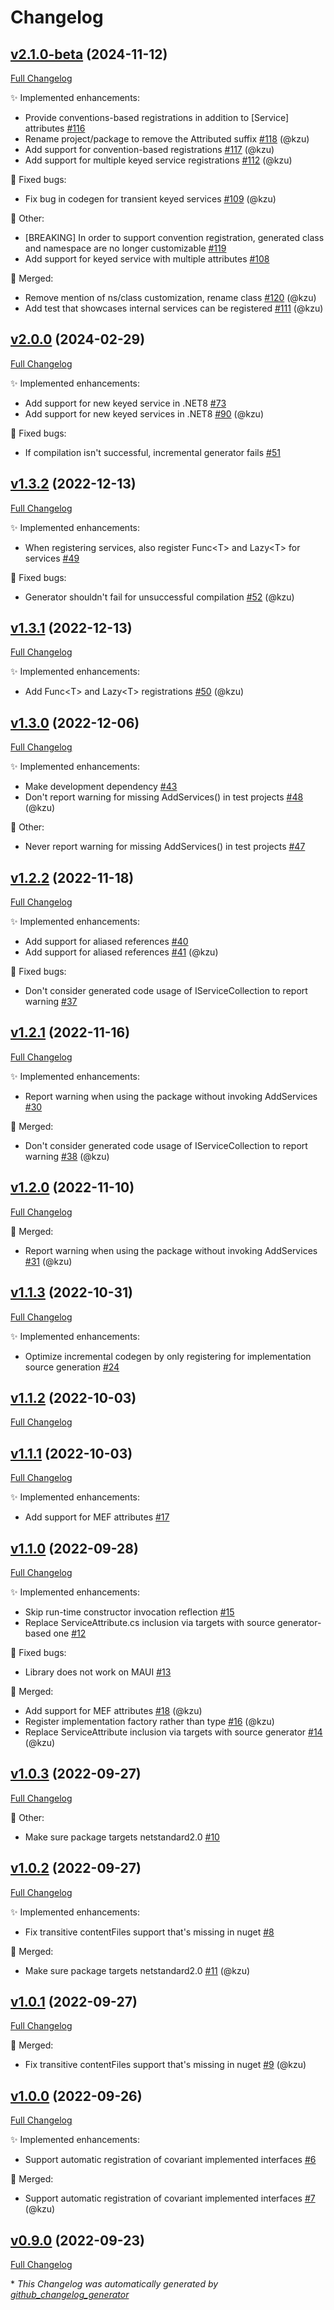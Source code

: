 # Changelog

## [v2.1.0-beta](https://github.com/devlooped/DependencyInjection/tree/v2.1.0-beta) (2024-11-12)

[Full Changelog](https://github.com/devlooped/DependencyInjection/compare/v2.0.0...v2.1.0-beta)

:sparkles: Implemented enhancements:

- Provide conventions-based registrations in addition to \[Service\] attributes [\#116](https://github.com/devlooped/DependencyInjection/issues/116)
- Rename project/package to remove the Attributed suffix [\#118](https://github.com/devlooped/DependencyInjection/pull/118) (@kzu)
- Add support for convention-based registrations [\#117](https://github.com/devlooped/DependencyInjection/pull/117) (@kzu)
- Add support for multiple keyed service registrations [\#112](https://github.com/devlooped/DependencyInjection/pull/112) (@kzu)

:bug: Fixed bugs:

- Fix bug in codegen for transient keyed services [\#109](https://github.com/devlooped/DependencyInjection/pull/109) (@kzu)

:hammer: Other:

- \[BREAKING\] In order to support convention registration, generated class and namespace are no longer customizable  [\#119](https://github.com/devlooped/DependencyInjection/issues/119)
- Add support for keyed service with multiple attributes [\#108](https://github.com/devlooped/DependencyInjection/issues/108)

:twisted_rightwards_arrows: Merged:

- Remove mention of ns/class customization, rename class [\#120](https://github.com/devlooped/DependencyInjection/pull/120) (@kzu)
- Add test that showcases internal services can be registered [\#111](https://github.com/devlooped/DependencyInjection/pull/111) (@kzu)

## [v2.0.0](https://github.com/devlooped/DependencyInjection/tree/v2.0.0) (2024-02-29)

[Full Changelog](https://github.com/devlooped/DependencyInjection/compare/v1.3.2...v2.0.0)

:sparkles: Implemented enhancements:

- Add support for new keyed service in .NET8 [\#73](https://github.com/devlooped/DependencyInjection/issues/73)
- Add support for new keyed services in .NET8 [\#90](https://github.com/devlooped/DependencyInjection/pull/90) (@kzu)

:bug: Fixed bugs:

- If compilation isn't successful, incremental generator fails [\#51](https://github.com/devlooped/DependencyInjection/issues/51)

## [v1.3.2](https://github.com/devlooped/DependencyInjection/tree/v1.3.2) (2022-12-13)

[Full Changelog](https://github.com/devlooped/DependencyInjection/compare/v1.3.1...v1.3.2)

:sparkles: Implemented enhancements:

- When registering services, also register Func\<T\> and Lazy\<T\> for services [\#49](https://github.com/devlooped/DependencyInjection/issues/49)

:bug: Fixed bugs:

- Generator shouldn't fail for unsuccessful compilation [\#52](https://github.com/devlooped/DependencyInjection/pull/52) (@kzu)

## [v1.3.1](https://github.com/devlooped/DependencyInjection/tree/v1.3.1) (2022-12-13)

[Full Changelog](https://github.com/devlooped/DependencyInjection/compare/v1.3.0...v1.3.1)

:sparkles: Implemented enhancements:

- Add Func\<T\> and Lazy\<T\> registrations [\#50](https://github.com/devlooped/DependencyInjection/pull/50) (@kzu)

## [v1.3.0](https://github.com/devlooped/DependencyInjection/tree/v1.3.0) (2022-12-06)

[Full Changelog](https://github.com/devlooped/DependencyInjection/compare/v1.2.2...v1.3.0)

:sparkles: Implemented enhancements:

- Make development dependency [\#43](https://github.com/devlooped/DependencyInjection/issues/43)
- Don't report warning for missing AddServices\(\) in test projects [\#48](https://github.com/devlooped/DependencyInjection/pull/48) (@kzu)

:hammer: Other:

- Never report warning for missing AddServices\(\) in test projects [\#47](https://github.com/devlooped/DependencyInjection/issues/47)

## [v1.2.2](https://github.com/devlooped/DependencyInjection/tree/v1.2.2) (2022-11-18)

[Full Changelog](https://github.com/devlooped/DependencyInjection/compare/v1.2.1...v1.2.2)

:sparkles: Implemented enhancements:

- Add support for aliased references [\#40](https://github.com/devlooped/DependencyInjection/issues/40)
- Add support for aliased references [\#41](https://github.com/devlooped/DependencyInjection/pull/41) (@kzu)

:bug: Fixed bugs:

- Don't consider generated code usage of IServiceCollection to report warning [\#37](https://github.com/devlooped/DependencyInjection/issues/37)

## [v1.2.1](https://github.com/devlooped/DependencyInjection/tree/v1.2.1) (2022-11-16)

[Full Changelog](https://github.com/devlooped/DependencyInjection/compare/v1.2.0...v1.2.1)

:sparkles: Implemented enhancements:

- Report warning when using the package without invoking AddServices [\#30](https://github.com/devlooped/DependencyInjection/issues/30)

:twisted_rightwards_arrows: Merged:

- Don't consider generated code usage of IServiceCollection to report warning [\#38](https://github.com/devlooped/DependencyInjection/pull/38) (@kzu)

## [v1.2.0](https://github.com/devlooped/DependencyInjection/tree/v1.2.0) (2022-11-10)

[Full Changelog](https://github.com/devlooped/DependencyInjection/compare/v1.1.3...v1.2.0)

:twisted_rightwards_arrows: Merged:

- Report warning when using the package without invoking AddServices [\#31](https://github.com/devlooped/DependencyInjection/pull/31) (@kzu)

## [v1.1.3](https://github.com/devlooped/DependencyInjection/tree/v1.1.3) (2022-10-31)

[Full Changelog](https://github.com/devlooped/DependencyInjection/compare/v1.1.2...v1.1.3)

:sparkles: Implemented enhancements:

- Optimize incremental codegen by only registering for implementation source generation [\#24](https://github.com/devlooped/DependencyInjection/issues/24)

## [v1.1.2](https://github.com/devlooped/DependencyInjection/tree/v1.1.2) (2022-10-03)

[Full Changelog](https://github.com/devlooped/DependencyInjection/compare/v1.1.1...v1.1.2)

## [v1.1.1](https://github.com/devlooped/DependencyInjection/tree/v1.1.1) (2022-10-03)

[Full Changelog](https://github.com/devlooped/DependencyInjection/compare/v1.1.0...v1.1.1)

:sparkles: Implemented enhancements:

- Add support for MEF attributes [\#17](https://github.com/devlooped/DependencyInjection/issues/17)

## [v1.1.0](https://github.com/devlooped/DependencyInjection/tree/v1.1.0) (2022-09-28)

[Full Changelog](https://github.com/devlooped/DependencyInjection/compare/v1.0.3...v1.1.0)

:sparkles: Implemented enhancements:

- Skip run-time constructor invocation reflection [\#15](https://github.com/devlooped/DependencyInjection/issues/15)
- Replace ServiceAttribute.cs inclusion via targets with source generator-based one [\#12](https://github.com/devlooped/DependencyInjection/issues/12)

:bug: Fixed bugs:

- Library does not work on MAUI [\#13](https://github.com/devlooped/DependencyInjection/issues/13)

:twisted_rightwards_arrows: Merged:

- Add support for MEF attributes [\#18](https://github.com/devlooped/DependencyInjection/pull/18) (@kzu)
- Register implementation factory rather than type [\#16](https://github.com/devlooped/DependencyInjection/pull/16) (@kzu)
- Replace ServiceAttribute inclusion via targets with source generator [\#14](https://github.com/devlooped/DependencyInjection/pull/14) (@kzu)

## [v1.0.3](https://github.com/devlooped/DependencyInjection/tree/v1.0.3) (2022-09-27)

[Full Changelog](https://github.com/devlooped/DependencyInjection/compare/v1.0.2...v1.0.3)

:hammer: Other:

- Make sure package targets netstandard2.0 [\#10](https://github.com/devlooped/DependencyInjection/issues/10)

## [v1.0.2](https://github.com/devlooped/DependencyInjection/tree/v1.0.2) (2022-09-27)

[Full Changelog](https://github.com/devlooped/DependencyInjection/compare/v1.0.1...v1.0.2)

:sparkles: Implemented enhancements:

- Fix transitive contentFiles support that's missing in nuget [\#8](https://github.com/devlooped/DependencyInjection/issues/8)

:twisted_rightwards_arrows: Merged:

- Make sure package targets netstandard2.0 [\#11](https://github.com/devlooped/DependencyInjection/pull/11) (@kzu)

## [v1.0.1](https://github.com/devlooped/DependencyInjection/tree/v1.0.1) (2022-09-27)

[Full Changelog](https://github.com/devlooped/DependencyInjection/compare/v1.0.0...v1.0.1)

:twisted_rightwards_arrows: Merged:

- Fix transitive contentFiles support that's missing in nuget [\#9](https://github.com/devlooped/DependencyInjection/pull/9) (@kzu)

## [v1.0.0](https://github.com/devlooped/DependencyInjection/tree/v1.0.0) (2022-09-26)

[Full Changelog](https://github.com/devlooped/DependencyInjection/compare/v0.9.0...v1.0.0)

:sparkles: Implemented enhancements:

- Support automatic registration of covariant implemented interfaces [\#6](https://github.com/devlooped/DependencyInjection/issues/6)

:twisted_rightwards_arrows: Merged:

- Support automatic registration of covariant implemented interfaces [\#7](https://github.com/devlooped/DependencyInjection/pull/7) (@kzu)

## [v0.9.0](https://github.com/devlooped/DependencyInjection/tree/v0.9.0) (2022-09-23)

[Full Changelog](https://github.com/devlooped/DependencyInjection/compare/e33ea020586537ad367d7e28fa6503c2f034bf27...v0.9.0)



\* *This Changelog was automatically generated by [github_changelog_generator](https://github.com/github-changelog-generator/github-changelog-generator)*
